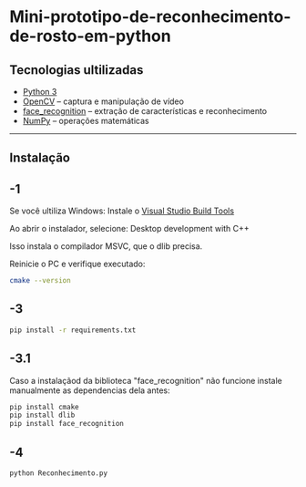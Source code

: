 # Mini-prototipo-de-reconhecimento-de-rosto-em-python

## Tecnologias ultilizadas
- [Python 3](https://www.python.org/)  
- [OpenCV](https://opencv.org/) – captura e manipulação de vídeo  
- [face_recognition](https://github.com/ageitgey/face_recognition) – extração de características e reconhecimento  
- [NumPy](https://numpy.org/) – operações matemáticas

---

## Instalação

## -1
Se você ultiliza Windows:
Instale o [Visual Studio Build Tools](https://visualstudio.microsoft.com/visual-cpp-build-tools/)

Ao abrir o instalador, selecione:
Desktop development with C++

Isso instala o compilador MSVC, que o dlib precisa.

Reinicie o PC e verifique executado:
```bash
cmake --version
```
## -3
```bash
pip install -r requirements.txt
```
## -3.1
Caso a instalaçãod da biblioteca "face_recognition" não funcione instale manualmente as dependencias dela antes:
```bash
pip install cmake
pip install dlib
pip install face_recognition
```
## -4
```bash
python Reconhecimento.py
```
